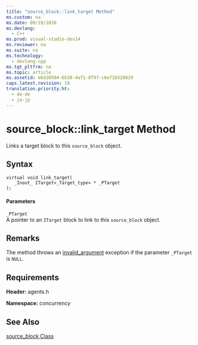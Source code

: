 ```yaml
---
title: "source_block::link_target Method"
ms.custom: na
ms.date: 09/19/2016
ms.devlang: 
  - C++
ms.prod: visual-studio-dev14
ms.reviewer: na
ms.suite: na
ms.technology: 
  - devlang-cpp
ms.tgt_pltfrm: na
ms.topic: article
ms.assetid: e6d20504-6b38-4af1-8f97-c6e71b520829
caps.latest.revision: 19
translation.priority.ht: 
  - de-de
  - ja-jp
---
```

# source_block::link_target Method
Links a target block to this `source_block` object.  
  
## Syntax  
  
```  
virtual void link_target(  
   _Inout_ ITarget<_Target_type> * _PTarget  
);  
```  
  
#### Parameters  
 `_PTarget`  
 A pointer to an `ITarget` block to link to this `source_block` object.  
  
## Remarks  
 The method throws an [invalid_argument](../vs140/invalid_argument-Class.md) exception if the parameter `_PTarget` is `NULL`.  
  
## Requirements  
 **Header:** agents.h  
  
 **Namespace:** concurrency  
  
## See Also  
 [source_block Class](../vs140/source_block-Class.md)